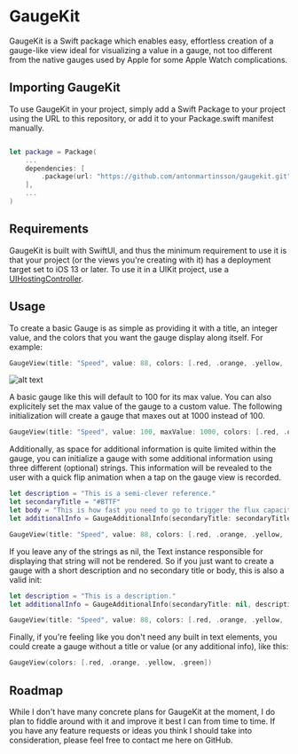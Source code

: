 # GaugeKit

GaugeKit is a Swift package which enables easy, effortless creation of a gauge-like view ideal for visualizing a value in a gauge,
not too different from the native gauges used by Apple for some Apple Watch complications.

## Importing GaugeKit

To use GaugeKit in your project, simply add a Swift Package to your project using the URL to this repository, or add it to your Package.swift manifest manually.

```swift

let package = Package(
	...
	dependencies: [
		.package(url: "https://github.com/antonmartinsson/gaugekit.git", from: "0.1.0")
	],
	...
)
```

## Requirements

GaugeKit is built with SwiftUI, and thus the minimum requirement to use it is that your project (or the views you're creating with it) has a deployment target set to iOS 13 or later. To use it in a UIKit project, use a [UIHostingController](https://developer.apple.com/documentation/swiftui/uihostingcontroller).

## Usage 

To create a basic Gauge is as simple as providing it with a title, an integer value, and the colors that you want the gauge display along itself.  For example:

```swift
GaugeView(title: "Speed", value: 88, colors: [.red, .orange, .yellow, .green])
```

![alt text](https://i.imgur.com/iXPEpmm.png)

A basic gauge like this will default to 100 for its max value. You can also explicitely set the max value of the gauge to a custom value. The following initialization will create a gauge that maxes out at 1000 instead of 100.  

```swift
GaugeView(title: "Speed", value: 100, maxValue: 1000, colors: [.red, .orange, .yellow, .green])
```

Additionally, as space for additional information is quite limited within the gauge, you can initialize a gauge with some additional information using three different (optional) strings. This information will be revealed to the user with a quick flip animation when a tap on the gauge view is recorded.   

```swift
let description = "This is a semi-clever reference."
let secondaryTitle = "#BTTF"
let body = "This is how fast you need to go to trigger the flux capacitor."
let additionalInfo = GaugeAdditionalInfo(secondaryTitle: secondaryTitle, description: description, body: body)

GaugeView(title: "Speed", value: 88, colors: [.red, .orange, .yellow, .green], additionalInfo: additionalInfo)
```

If you leave any of the strings as nil, the Text instance responsible for displaying that string will not be rendered. So if you just want to create a gauge with a short description and no secondary title or body, this is also a valid init:

```swift
let description = "This is a description."
let additionalInfo = GaugeAdditionalInfo(secondaryTitle: nil, description: description, body: nil)

GaugeView(title: "Speed", value: 88, colors: [.red, .orange, .yellow, .green], additionalInfo: additionalInfo)
```

Finally, if you're feeling like you don't need any built in text elements, you could create a gauge without a title or value (or any additional info), like this:  

```swift
GaugeView(colors: [.red, .orange, .yellow, .green])
```

## Roadmap

While I don't have many concrete plans for GaugeKit at the moment, I do plan to fiddle around with it and improve it best I can from time to time. If you have any feature requests or ideas you think I should take into consideration, please feel free to contact me here on GitHub.
